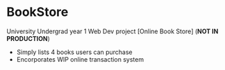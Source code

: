 # BookStore
University Undergrad year 1 Web Dev project [Online Book Store] (**NOT IN PRODUCTION**)
- Simply lists 4 books users can purchase
- Encorporates WIP online transaction system
